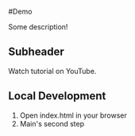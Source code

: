 #Demo

Some description!

## Subheader

Watch tutorial on YouTube.

## Local Development

1. Open index.html in your browser
2. Main's second step
